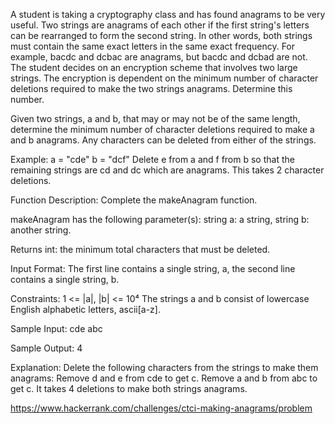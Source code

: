 A student is taking a cryptography class and has found anagrams to be very useful.
Two strings are anagrams of each other if the first string's letters can be rearranged
to form the second string.
In other words, both strings must contain the same exact letters in the same exact frequency.
For example, bacdc and dcbac are anagrams, but bacdc and dcbad are not.
The student decides on an encryption scheme that involves two large strings.
The encryption is dependent on the minimum number of character deletions required
to make the two strings anagrams. Determine this number.

Given two strings, a and b, that may or may not be of the same length,
determine the minimum number of character deletions required to make a and b anagrams.
Any characters can be deleted from either of the strings.

Example:
a = "cde"
b = "dcf"
Delete e from a and f from b so that the remaining strings are cd and dc which are anagrams.
This takes 2 character deletions.

Function Description: Complete the makeAnagram function.

makeAnagram has the following parameter(s):
string a: a string,
string b: another string.

Returns int: the minimum total characters that must be deleted.

Input Format:
The first line contains a single string, a,
the second line contains a single string, b.

Constraints:
1 <= |a|, |b| <= 10⁴
The strings a and b consist of lowercase English alphabetic letters, ascii[a-z].

Sample Input:
cde
abc

Sample Output:
4

Explanation:
Delete the following characters from the strings to make them anagrams:
Remove d and e from cde to get c.
Remove a and b from abc to get c.
It takes 4 deletions to make both strings anagrams.

https://www.hackerrank.com/challenges/ctci-making-anagrams/problem
